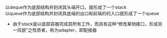以deque作为底部结构并封闭其头端开口，就形成了一个stack  
以queue作为底部结构并封闭其底端的出口和前端的的入口就形成了一个queue  
- 由于stack是以底部容器完成其所有工作，而具有这种“修改某物接口，形成另一风貌”之性质者，称为adapter，即配接器  